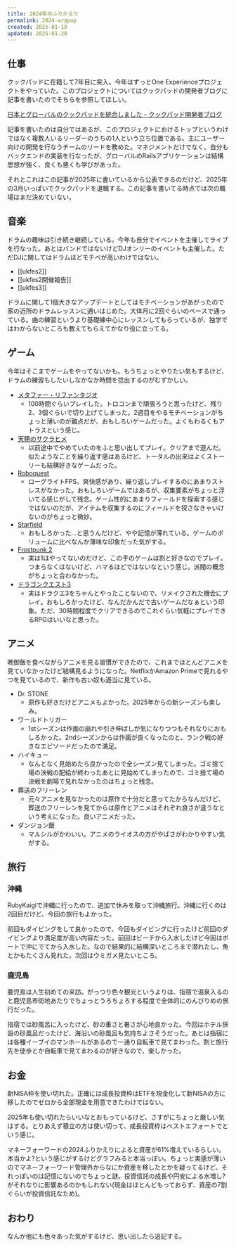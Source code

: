 ```yaml
---
title: 2024年のふりかえり
permalink: 2024-wrapup
created: 2025-01-10
updated: 2025-01-20
---
```


## 仕事

クックパッドに在籍して7年目に突入。今年はずっとOne Experienceプロジェクトをやっていた。このプロジェクトについてはクックパッドの開発者ブログに記事を書いたのでそちらを参照してほしい。

[日本とグローバルのクックパッドを統合しました \- クックパッド開発者ブログ](https://techlife.cookpad.com/entry/2024/10/10/105832)

記事を書いたのは自分ではあるが、このプロジェクトにおけるトップというわけではなく複数人いるリーダーのうちの1人という立ち位置である。主にユーザー向けの開発を行なうチームのリードを務めた。マネジメントだけでなく、自分もバックエンドの実装を行なったが、グローバルのRailsアプリケーションは結構思想が強く、良くも悪くも学びがあった。

それとこれはこの記事が2025年に書いているから公表できるのだけど、2025年の3月いっぱいでクックパッドを退職する。この記事を書いてる時点では次の職場はまだ決めていない。

## 音楽

ドラムの趣味は引き続き継続している。今年も自分でイベントを主催してライブを行なった。あとはバンドではないけどDJオンリーのイベントも主催した。ただDJに関してはドラムほどモチベが高いわけではない。

- [[ukfes2]]
- [[ukfes2開催報告]]
- [[ukfes3]]

ドラムに関して1個大きなアップデートとしてはモチベーションがあがったので家の近所のドラムレッスンに通いはじめた。大体月に2回ぐらいのペースで通っている。曲の練習というより基礎練中心にレッスンしてもらっているが、独学ではわからないところも教えてもらえてかなり役に立ってる。

## ゲーム

今年はそこまでゲームをやってないかも。もうちょっとやりたい気もするけど、ドラムの練習もしたいしなかなか時間を捻出するのがむずかしい。

- [メタファー・リファンタジオ](https://rpg.jp/)
	- 100時間ぐらいプレイした。トロコンまで頑張ろうと思ったけど、残り2、3個ぐらいで切り上げてしまった。2週目をやるモチベーションがちょっと薄いのが難点だが、おもしろいゲームだった。よくもわるくもアトラスという感じ。
- [天穂のサクラヒメ](https://www.marv.jp/special/game/sakuna/)
	- 以前途中でやめていたのをふと思い出してプレイ。クリアまで遊んだ。似たようなことを繰り返す感はあるけど、トータルの出来はよくストーリーも結構好きなゲームだった。
- [Roboquest](https://store.steampowered.com/app/692890/Roboquest/)
	- ローグライトFPS。爽快感があり、繰り返しプレイするのにあまりストレスがなかった。おもしろいゲームではあるが、収集要素がちょっと浮いてる感じがして残念。ゲーム性的にあまりフィールドを探索する感じではないのだが、アイテムを収集するのにフィールドを探さなきゃいけないのがちょっと微妙。
- [Starfield](https://bethesda.net/en/game/starfield)
	- おもしろかった…と思うんだけど、やや記憶が薄れている。ゲームのボリュームに比べなんか薄味な印象だった気がする。
- [Frostpunk 2](https://store.steampowered.com/app/1601580/2/)
	- 実は1はやってないのだけど、この手のゲームは割と好きなのでプレイ。つまらなくはないけど、ハマるほどではないなという感じ。派閥の概念がちょっと合わなかった。
- [ドラゴンクエスト3](https://www.dragonquest.jp/roto-trilogy/dq3/)
	- 実はドラクエ3をちゃんとやったことないので、リメイクされた機会にプレイ。おもしろかったけど、なんだかんだで古いゲームだなぁという印象。ただ、30時間程度でクリアできるのでこれぐらい気軽にプレイできるRPGはいいなと思った。

## アニメ

晩御飯を食べながらアニメを見る習慣ができたので、これまでほとんどアニメを見ていなかったけど結構見るようになった。NetflixかAmazon Primeで見れるやつを見ているので、新作も古い奴も適当に見ている。

- Dr. STONE
	- 原作も好きだけどアニメもよかった。2025年からの新シーズンも楽しみ。
- ワールドトリガー
	- 1stシーズンは作画の崩れや引き伸ばしが気になりつつもそれなりにおもしろかった。2ndシーズンからは作画が良くなったのと、ランク戦の好きなエピソードだったので満足。
- ハイキュー
	- なんとなく見始めたら良かったので全シーズン見てしまった。ゴミ捨て場の決戦の配給が終わったあとに見始めてしまったので、ゴミ捨て場の決戦を劇場で見れなかったのはちょっと残念。
- 葬送のフリーレン
	- 元々アニメを見なかったのは原作で十分だと思ってたからなんだけど、葬送のフリーレンを見てからは原作とアニメはそれぞれ良さが違うなという考えになった。良いアニメだった。
- ダンジョン飯
	- マルシルがかわいい。アニメのライオスの方がやばさがわかりやすい気がする。

## 旅行

### 沖縄

RubyKaigiで沖縄に行ったので、追加で休みを取って沖縄旅行。沖縄に行くのは2回目だけど、今回の旅行もよかった。

前回もダイビングをして良かったので、今回もダイビングに行ったけど前回のダイビングより満足度が高い内容だった。前回はビーチから入水したけど今回はボートで沖にでてから入水した。なので結果的に結構深いところまで潜れたし、魚とかもたくさん見れた。次回はウミガメ見たいところ。

### 鹿児島

鹿児島は人生初めての来訪。がっつり色々観光というよりは、指宿で温泉入るのと鹿児島市街地あたりでちょっとうろちょろする程度で全体的にのんびりめの旅行だった。

指宿では砂風呂に入ったけど、砂の重さと暑さが心地良かった。今回はホテル併設の砂風呂だったけど、海沿いの砂風呂も気持ちよさそうだった。あとは指宿には各種イーブイのマンホールがあるので一通り自転車で見てまわった。割と旅行先を徒歩とか自転車で見てまわるのが好きなので、楽しかった。

## お金

新NISA枠を使い切れた。正確には成長投資枠はETFを現金化して新NISAの方に移したのでゼロから全部現金を用意できたわけではない。

2025年も使い切れたらいいなとおもっているけど、さすがにちょっと厳しい気はする。とりあえず積立の方は使い切って、成長投資枠はベストエフォートでという感じ。

マネーフォーワードの2024ふりかえりによると資産が61%増えているらしい。本当かよ?という感じがするけどグラフみると本当っぽい。ちょっと実感が薄いのでマネーフォーワード管理外からなにか資産を移したとかを疑ってるけど、それっぽいのは記憶にないのでちょっと謎。投資信託の成長や円安による水増し?がそれなりに影響あるのかもしれない(現金はほとんどもっておらず、資産の7割ぐらいが投資信託なため)。
## おわり

なんか他にも色々あった気がするけど、思い出したら追記する。